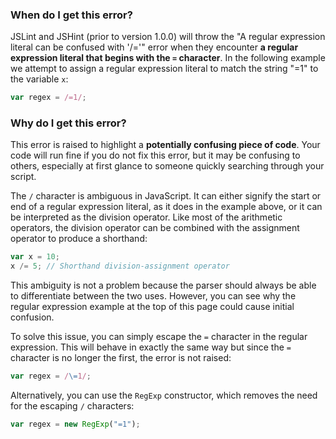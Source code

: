 <!---
{
    "titles": [
        "A regular expression literal can be confused with '/='"
    ],
    "tools": [
        "jslint",
        "jshint"
    ],
    "author": "jallardice",
    "slugs": [
        "a-regular-expression-literal-can-be-confused-with"
    ]
}
-->

### When do I get this error?

JSLint and JSHint (prior to version 1.0.0) will throw the "A regular expression literal can be confused with '/='" error
when they encounter **a regular expression literal that begins with the `=` character**. In the following example we
attempt to assign a regular expression literal to match the string "=1" to the variable `x`:

```javascript
var regex = /=1/;
```

### Why do I get this error?

This error is raised to highlight a **potentially confusing piece of code**. Your code will run fine if you do not fix
this error, but it may be confusing to others, especially at first glance to someone quickly searching through your
script.

The `/` character is ambiguous in JavaScript. It can either signify the start or end of a regular expression literal, as
it does in the example above, or it can be interpreted as the division operator. Like most of the arithmetic operators,
the division operator can be combined with the assignment operator to produce a shorthand:

```javascript
var x = 10;
x /= 5; // Shorthand division-assignment operator
```

This ambiguity is not a problem because the parser should always be able to differentiate between the two uses. However,
you can see why the regular expression example at the top of this page could cause initial confusion.

To solve this issue, you can simply escape the `=` character in the regular expression. This will behave in exactly the
same way but since the `=` character is no longer the first, the error is not raised:

```javascript
var regex = /\=1/;
```

Alternatively, you can use the `RegExp` constructor, which removes the need for the escaping `/` characters:

```javascript
var regex = new RegExp("=1");
```

